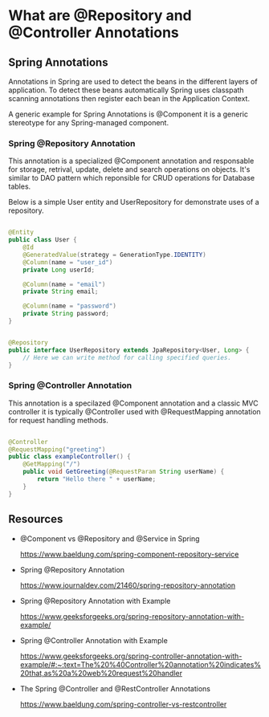 # What are @Repository and @Controller Annotations

## Spring Annotations

Annotations in Spring are used to detect the beans in the different layers of application. To detect these beans
automatically Spring uses classpath scanning annotations then register each bean in the Application Context.

A generic example for Spring Annotations is @Component it is a generic stereotype for any Spring-managed component.

### Spring @Repository Annotation

This annotation is a specialized @Component annotation and responsable for storage, retrival, update, delete and search
operations on objects. It's similar to DAO pattern which reponsible for CRUD operations for Database tables.

Below is a simple User entity and UserRepository for demonstrate uses of a repository.

```java

@Entity
public class User {
    @Id
    @GeneratedValue(strategy = GenerationType.IDENTITY)
    @Column(name = "user_id")
    private Long userId;

    @Column(name = "email")
    private String email;

    @Column(name = "password")
    private String password;
}
```

```java

@Repository
public interface UserRepository extends JpaRepository<User, Long> {
    // Here we can write method for calling specified queries.
}
```

### Spring @Controller Annotation

This annotation is a specilazed @Component annotation and a classic MVC controller it is typically @Controller used with
@RequestMapping annotation for request handling methods.

```java

@Controller
@RequestMapping("greeting")
public class exampleController() {
    @GetMapping("/")
    public void GetGreeting(@RequestParam String userName) {
        return "Hello there " + userName;
    }
}
```

## Resources

- @Component vs @Repository and @Service in Spring

  https://www.baeldung.com/spring-component-repository-service


- Spring @Repository Annotation

  https://www.journaldev.com/21460/spring-repository-annotation


- Spring @Repository Annotation with Example

  https://www.geeksforgeeks.org/spring-repository-annotation-with-example/


- Spring @Controller Annotation with Example

  https://www.geeksforgeeks.org/spring-controller-annotation-with-example/#:~:text=The%20%40Controller%20annotation%20indicates%20that,as%20a%20web%20request%20handler


- The Spring @Controller and @RestController Annotations

  https://www.baeldung.com/spring-controller-vs-restcontroller
